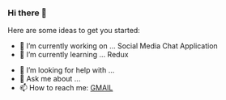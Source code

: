 ### Hi there 👋


Here are some ideas to get you started:

- 🔭 I’m currently working on ... Social Media Chat Application
- 🌱 I’m currently learning ... Redux
<!--- 👯 I’m looking to collaborate on ...-->
- 🤔 I’m looking for help with ...
- 💬 Ask me about ...
- 📫 How to reach me: [GMAIL](mailto:randomand03@gmail.com)
<!--- - 😄 Pronouns: ...
- ⚡ Fun fact: ...-->
